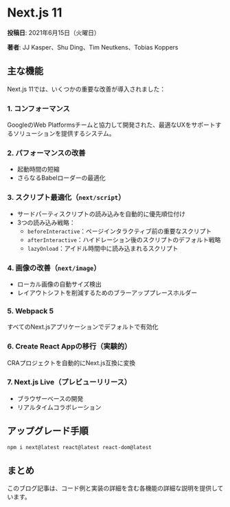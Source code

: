 # Next.js 11

**投稿日**: 2021年6月15日（火曜日）

**著者**: JJ Kasper、Shu Ding、Tim Neutkens、Tobias Koppers

## 主な機能

Next.js 11では、いくつかの重要な改善が導入されました：

### 1. コンフォーマンス

GoogleのWeb Platformsチームと協力して開発された、最適なUXをサポートするソリューションを提供するシステム。

### 2. パフォーマンスの改善

- 起動時間の短縮
- さらなるBabelローダーの最適化

### 3. スクリプト最適化（`next/script`）

- サードパーティスクリプトの読み込みを自動的に優先順位付け
- 3つの読み込み戦略：
  * `beforeInteractive`：ページインタラクティブ前の重要なスクリプト
  * `afterInteractive`：ハイドレーション後のスクリプトのデフォルト戦略
  * `lazyOnload`：アイドル時間中に読み込まれるスクリプト

### 4. 画像の改善（`next/image`）

- ローカル画像の自動サイズ検出
- レイアウトシフトを削減するためのブラーアッププレースホルダー

### 5. Webpack 5

すべてのNext.jsアプリケーションでデフォルトで有効化

### 6. Create React Appの移行（実験的）

CRAプロジェクトを自動的にNext.js互換に変換

### 7. Next.js Live（プレビューリリース）

- ブラウザーベースの開発
- リアルタイムコラボレーション

## アップグレード手順

```bash
npm i next@latest react@latest react-dom@latest
```

## まとめ

このブログ記事は、コード例と実装の詳細を含む各機能の詳細な説明を提供しています。
